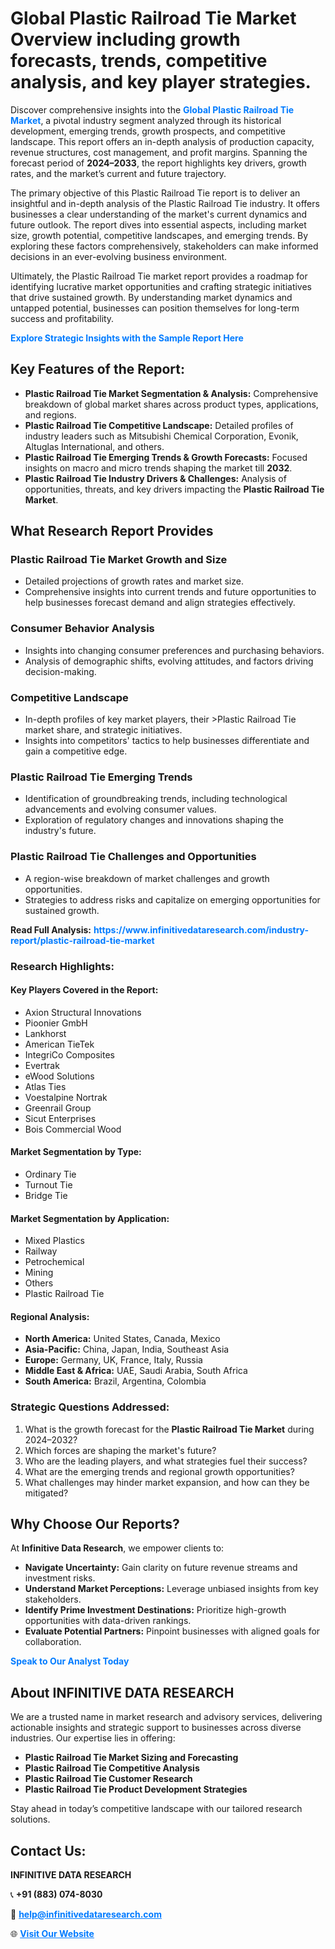 <h1>Global Plastic Railroad Tie Market Overview including growth forecasts, trends, competitive analysis, and key player strategies.</h1>
<p>
Discover comprehensive insights into the 
<a href="https://www.infinitivedataresearch.com/industry-report/plastic-railroad-tie-market" rel="dofollow" style="color: #007BFF; text-decoration: none;"><strong>Global Plastic Railroad Tie Market</strong></a>, a pivotal industry segment analyzed through its historical development, emerging trends, growth prospects, and competitive landscape. This report offers an in-depth analysis of production capacity, revenue structures, cost management, and profit margins. Spanning the forecast period of <strong>2024–2033</strong>, the report highlights key drivers, growth rates, and the market’s current and future trajectory.
</p>
<p>
The primary objective of this Plastic Railroad Tie report is to deliver an insightful and in-depth analysis of the Plastic Railroad Tie industry. It offers businesses a clear understanding of the market's current dynamics and future outlook. The report dives into essential aspects, including market size, growth potential, competitive landscapes, and emerging trends. By exploring these factors comprehensively, stakeholders can make informed decisions in an ever-evolving business environment.
</p>
<p>
Ultimately, the Plastic Railroad Tie market report provides a roadmap for identifying lucrative market opportunities and crafting strategic initiatives that drive sustained growth. By understanding market dynamics and untapped potential, businesses can position themselves for long-term success and profitability.
</p>
<p>
<a href="https://www.infinitivedataresearch.com/request-sample/reportId=104438" style="color: #007BFF; text-decoration: none;"><strong>Explore Strategic Insights with the Sample Report Here</strong></a>
</p>

<h2>Key Features of the Report:</h2>
<ul>
<li><strong>Plastic Railroad Tie Market Segmentation & Analysis:</strong> Comprehensive breakdown of global market shares across product types, applications, and regions.</li>
<li><strong>Plastic Railroad Tie Competitive Landscape:</strong> Detailed profiles of industry leaders such as Mitsubishi Chemical Corporation, Evonik, Altuglas International, and others.</li>
<li><strong>Plastic Railroad Tie Emerging Trends & Growth Forecasts:</strong> Focused insights on macro and micro trends shaping the market till <strong>2032</strong>.</li>
<li><strong>Plastic Railroad Tie Industry Drivers & Challenges:</strong> Analysis of opportunities, threats, and key drivers impacting the <strong>Plastic Railroad Tie Market</strong>.</li>
</ul>

<h2>What Research Report Provides</h2>
<h3>Plastic Railroad Tie Market Growth and Size</h3>
<ul>
<li>Detailed projections of growth rates and market size.</li>
<li>Comprehensive insights into current trends and future opportunities to help businesses forecast demand and align strategies effectively.</li>
</ul>

<h3>Consumer Behavior Analysis</h3>
<ul>
<li>Insights into changing consumer preferences and purchasing behaviors.</li>
<li>Analysis of demographic shifts, evolving attitudes, and factors driving decision-making.</li>
</ul>

<h3>Competitive Landscape</h3>
<ul>
<li>In-depth profiles of key market players, their >Plastic Railroad Tie market share, and strategic initiatives.</li>
<li>Insights into competitors' tactics to help businesses differentiate and gain a competitive edge.</li>
</ul>

<h3>Plastic Railroad Tie Emerging Trends</h3>
<ul>
<li>Identification of groundbreaking trends, including technological advancements and evolving consumer values.</li>
<li>Exploration of regulatory changes and innovations shaping the industry's future.</li>
</ul>

<h3>Plastic Railroad Tie Challenges and Opportunities</h3>
<ul>
<li>A region-wise breakdown of market challenges and growth opportunities.</li>
<li>Strategies to address risks and capitalize on emerging opportunities for sustained growth.</li>
</ul>
<p><strong>Read Full Analysis:</strong> <a href="https://www.infinitivedataresearch.com/industry-report/plastic-railroad-tie-market" rel="dofollow" style="color: #007BFF; text-decoration: none;"><strong>https://www.infinitivedataresearch.com/industry-report/plastic-railroad-tie-market</strong></a></p>
<h3>Research Highlights:</h3>
<h4>Key Players Covered in the Report:</h4>
<ul><li>Axion Structural Innovations</li><li>Pioonier GmbH</li><li>Lankhorst</li><li>American TieTek</li><li>IntegriCo Composites</li><li>Evertrak</li><li>eWood Solutions</li><li>Atlas Ties</li><li>Voestalpine Nortrak</li><li>Greenrail Group</li><li>Sicut Enterprises</li><li>Bois Commercial Wood</li></ul>
<h4>Market Segmentation by Type:</h4>
<ul><li>Ordinary Tie</li><li>Turnout Tie</li><li>Bridge Tie</li></ul>
<h4>Market Segmentation by Application:</h4>
<ul><li>Mixed Plastics</li><li>Railway</li><li>Petrochemical</li><li>Mining</li><li>Others</li><li>Plastic Railroad Tie</li></ul>

<h4>Regional Analysis:</h4>
<ul>
<li><strong>North America:</strong> United States, Canada, Mexico</li>
<li><strong>Asia-Pacific:</strong> China, Japan, India, Southeast Asia</li>
<li><strong>Europe:</strong> Germany, UK, France, Italy, Russia</li>
<li><strong>Middle East & Africa:</strong> UAE, Saudi Arabia, South Africa</li>
<li><strong>South America:</strong> Brazil, Argentina, Colombia</li>
</ul>

<h3>Strategic Questions Addressed:</h3>
<ol>
<li>What is the growth forecast for the <strong>Plastic Railroad Tie Market</strong> during 2024–2032?</li>
<li>Which forces are shaping the market's future?</li>
<li>Who are the leading players, and what strategies fuel their success?</li>
<li>What are the emerging trends and regional growth opportunities?</li>
<li>What challenges may hinder market expansion, and how can they be mitigated?</li>
</ol>

<h2>Why Choose Our Reports?</h2>
<p>At <strong>Infinitive Data Research</strong>, we empower clients to:</p>
<ul>
<li><strong>Navigate Uncertainty:</strong> Gain clarity on future revenue streams and investment risks.</li>
<li><strong>Understand Market Perceptions:</strong> Leverage unbiased insights from key stakeholders.</li>
<li><strong>Identify Prime Investment Destinations:</strong> Prioritize high-growth opportunities with data-driven rankings.</li>
<li><strong>Evaluate Potential Partners:</strong> Pinpoint businesses with aligned goals for collaboration.</li>
</ul>
<p><a href="https://www.infinitivedataresearch.com/industry-report/plastic-railroad-tie-market" rel="dofollow" style="color: #007BFF; text-decoration: none;"><strong>Speak to Our Analyst Today</strong></a></p>

<h2>About INFINITIVE DATA RESEARCH</h2>
<p>We are a trusted name in market research and advisory services, delivering actionable insights and strategic support to businesses across diverse industries. Our expertise lies in offering:</p>
<ul>
<li><strong>Plastic Railroad Tie Market Sizing and Forecasting</strong></li>
<li><strong>Plastic Railroad Tie Competitive Analysis</strong></li>
<li><strong>Plastic Railroad Tie Customer Research</strong></li>
<li><strong>Plastic Railroad Tie Product Development Strategies</strong></li>
</ul>
<p>Stay ahead in today’s competitive landscape with our tailored research solutions.</p>

<h2>Contact Us:</h2>
<p><strong>INFINITIVE DATA RESEARCH</strong></p>
<p>📞 <strong>+91 (883) 074-8030</strong></p>
<p>📧 <strong><a href="mailto:help@infinitivedataresearch.com" style="color: #007BFF;">help@infinitivedataresearch.com</a></strong></p>
<p>🌐 <strong><a href="https://www.infinitivedataresearch.com" rel="dofollow" style="color: #007BFF;">Visit Our Website</a></strong></p>